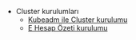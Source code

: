 - Cluster kurulumları
  - [Kubeadm ile Cluster kurulumu](/cluster-setups/kubeadm.md)
  - [E Hesap Özeti kurulumu](/cluster-setups/account-transaction.md)
